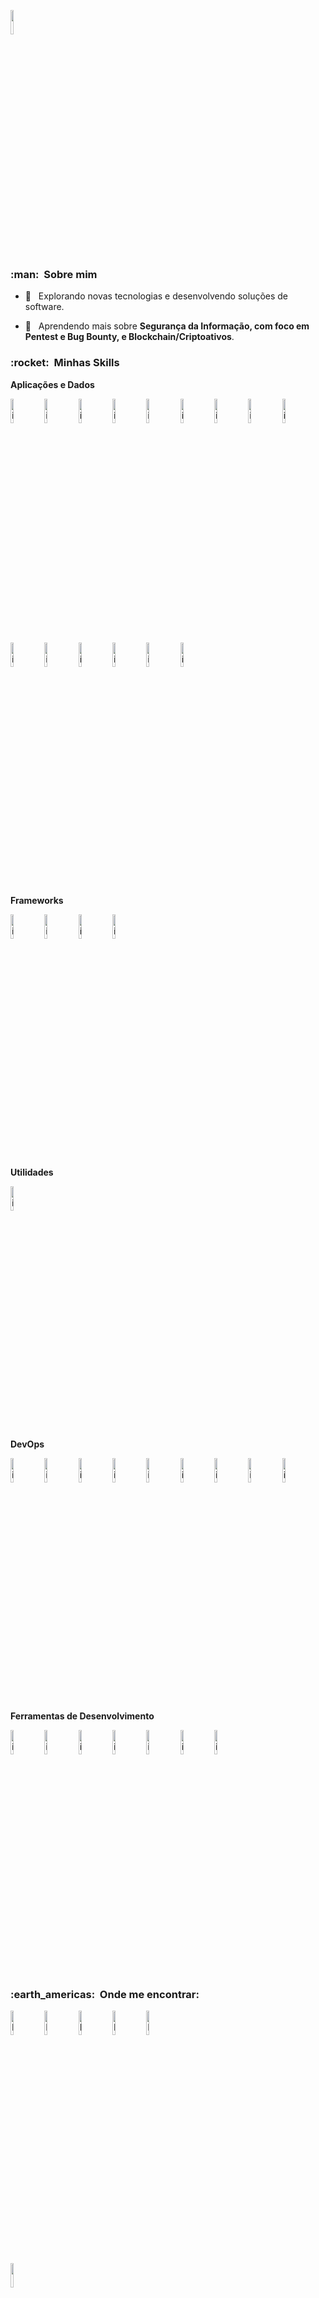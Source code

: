 <style>
  img {
    width: 10%;
  }
</style>

![](https://komarev.com/ghpvc/?username=thiagoassantos&color=006bed)

<h3> :man: &nbsp;Sobre mim </h3>

- 🤔 &nbsp; Explorando novas tecnologias e desenvolvendo soluções de software.
<!-- - 🎓 &nbsp; Estudando **SEU CURSO** no <a href="link da sua faculdade">SUA FACULDADE</a>. -->
<!-- - 💼 &nbsp; Trabalhando como **ÁREA EM QUE VOCÊ TRABALHA** na <a href="LINK DA EMPRESA">EMPRESA</a> -->
- 🌱 &nbsp; Aprendendo mais sobre **Segurança da Informação, com foco em Pentest e Bug Bounty, e Blockchain/Criptoativos**.

<h3> :rocket: &nbsp;Minhas Skills </h3>

**Aplicações e Dados**

  ![image](https://img.shields.io/badge/Python-3776AB?style=for-the-badge&logo=python&logoColor=white)
  ![image](https://img.shields.io/badge/HTML5-E34F26?style=for-the-badge&logo=html5&logoColor=white)
  ![image](https://img.shields.io/badge/CSS3-1572B6?style=for-the-badge&logo=css3&logoColor=white)
  ![image](https://img.shields.io/badge/JavaScript-323330?style=for-the-badge&logo=javascript&logoColor=F7DF1E)
  ![image](https://img.shields.io/badge/PHP-777BB4?style=for-the-badge&logo=php&logoColor=white)
  ![image](https://img.shields.io/badge/C-00599C?style=for-the-badge&logo=c&logoColor=white)
  ![image](https://img.shields.io/badge/Java-ED8B00?style=for-the-badge&logo=java&logoColor=white)
  ![image](https://img.shields.io/badge/Dart-0175C2?style=for-the-badge&logo=dart&logoColor=white)
  ![image](https://img.shields.io/badge/Dart-0175C2?style=for-the-badge&logo=dart&logoColor=white)
  ![image](https://img.shields.io/badge/R-276DC3?style=for-the-badge&logo=r&logoColor=white)
  ![image](https://img.shields.io/badge/MySQL-005C84?style=for-the-badge&logo=mysql&logoColor=white)
  ![image](https://img.shields.io/badge/MySQL-005C84?style=for-the-badge&logo=mysql&logoColor=white)
  ![image](https://img.shields.io/badge/PostgreSQL-316192?style=for-the-badge&logo=postgresql&logoColor=white)
  ![image](https://img.shields.io/badge/SQLite-07405E?style=for-the-badge&logo=sqlite&logoColor=white)
  ![image](https://img.shields.io/badge/Hibernate-59666C?style=for-the-badge&logo=Hibernate&logoColor=white)
  
  
<!--
  ![C#](https://img.shields.io/badge/-csharp-333333?style=flat&logo=C%2B%2B&logoColor=9a4993)
  ![Java](https://img.shields.io/badge/-Java-333333?style=flat&logo=Java&logoColor=007396)
  ![JavaScript](https://img.shields.io/badge/-JavaScript-333333?style=flat&logo=javascript)
  ![HTML5](https://img.shields.io/badge/-HTML5-333333?style=flat&logo=HTML5)
  ![CSS](https://img.shields.io/badge/-CSS-333333?style=flat&logo=CSS3&logoColor=1572B6)
  ![Flutter](https://img.shields.io/badge/-Flutter-333333?style=flat&logo=Flutter&logoColor=42a5f6)
  ![MySQL](https://img.shields.io/badge/-MySQL-333333?style=flat&logo=mysql)
-->

**Frameworks**

  ![image](https://img.shields.io/badge/.NET-512BD4?style=for-the-badge&logo=dotnet&logoColor=white)
  ![image](https://img.shields.io/badge/Bootstrap-563D7C?style=for-the-badge&logo=bootstrap&logoColor=white)
  ![image](https://img.shields.io/badge/-materialize--css-ff69b4?style=for-the-badge&logo=materialize--css&logoColor=white)
  ![image](https://img.shields.io/badge/Flutter-02569B?style=for-the-badge&logo=flutter&logoColor=white)
  

**Utilidades**

  ![image](https://img.shields.io/badge/Postman-FF6C37?style=for-the-badge&logo=Postman&logoColor=white)
  
  
**DevOps**
<!--
  ![Git](https://img.shields.io/badge/-Git-333333?style=flat&logo=git)
  ![GitHub](https://img.shields.io/badge/-GitHub-333333?style=flat&logo=github)
  ![Bitbucket](https://img.shields.io/badge/-Bitbucket-333333?style=flat&logo=bitbucket)
-->  
  ![image](https://img.shields.io/badge/Nginx-009639?style=for-the-badge&logo=nginx&logoColor=white)
  ![image](https://img.shields.io/badge/Apache-D22128?style=for-the-badge&logo=Apache&logoColor=white)
  ![image](https://img.shields.io/badge/Cloudflare-F38020?style=for-the-badge&logo=Cloudflare&logoColor=white)
  ![image](https://img.shields.io/badge/Digital_Ocean-0080FF?style=for-the-badge&logo=DigitalOcean&logoColor=white)
  ![image](https://img.shields.io/badge/Apache-D22128?style=for-the-badge&logo=Apache&logoColor=white)
  ![image](https://img.shields.io/badge/firebase-ffca28?style=for-the-badge&logo=firebase&logoColor=black)
  ![image](https://img.shields.io/badge/Debian-A81D33?style=for-the-badge&logo=debian&logoColor=white)
  ![image](https://img.shields.io/badge/Kali_Linux-557C94?style=for-the-badge&logo=kali-linux&logoColor=white)
  ![image](https://img.shields.io/badge/Ubuntu-E95420?style=for-the-badge&logo=ubuntu&logoColor=white)
  

**Ferramentas de Desenvolvimento**

  ![image](https://img.shields.io/badge/Visual_Studio_Code-0078D4?style=for-the-badge&logo=visual%20studio%20code&logoColor=white)
  ![image](https://img.shields.io/badge/Visual_Studio-5C2D91?style=for-the-badge&logo=visual%20studio&logoColor=white)
  ![image](https://img.shields.io/badge/Eclipse-2C2255?style=for-the-badge&logo=eclipse&logoColor=white)
  ![image](https://img.shields.io/badge/Arduino_IDE-00979D?style=for-the-badge&logo=arduino&logoColor=white)
  ![image](https://img.shields.io/badge/pycharm-143?style=for-the-badge&logo=pycharm&logoColor=black&color=black&labelColor=green)
  ![image](https://img.shields.io/badge/Android_Studio-3DDC84?style=for-the-badge&logo=android-studio&logoColor=white)
  ![image](https://img.shields.io/badge/RStudio-75AADB?style=for-the-badge&logo=RStudio&logoColor=white)
  
<!--
## ⭐ Informações sobre minha conta GitHub
![GitHub Stats](https://github-readme-stats.vercel.app/api?username=thiagoassantos&show_icons=true)
-->

<h3> :earth_americas: &nbsp;Onde me encontrar: </h3> 

<p align="left">
</p>

[![Linkedin Badge](https://img.shields.io/badge/Gmail-D14836?style=for-the-badge&logo=gmail&logoColor=white&link=mailto:teste@teste.com)](mailto:teste@teste.com)
[![Linkedin Badge](https://img.shields.io/badge/LinkedIn-0077B5?style=for-the-badge&logo=linkedin&logoColor=white&link=https://www.linkedin.com/)](https://www.linkedin.com/)
[![Linkedin Badge](https://img.shields.io/badge/Facebook-1877F2?style=for-the-badge&logo=facebook&logoColor=white&link=https://www.facebook.com/)](https://www.facebook.com/)
[![Linkedin Badge](https://img.shields.io/badge/Instagram-E4405F?style=for-the-badge&logo=instagram&logoColor=white&lin=https://www.instagram.com/)](https://www.instagram.com/)
[![Linkedin Badge](https://img.shields.io/badge/-Sololearn-3a464b?style=for-the-badge&logo=Sololearn&logoColor=white&link=https://www.sololearn.com/profile/5341606)](https://www.sololearn.com/profile/5341606)

![](https://hit.yhype.me/github/profile?user_id=26508407)
